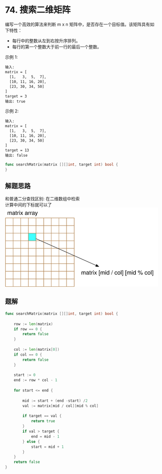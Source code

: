# 74. 搜索二维矩阵
编写一个高效的算法来判断 m x n 矩阵中，是否存在一个目标值。该矩阵具有如下特性：  

- 每行中的整数从左到右按升序排列。
- 每行的第一个整数大于前一行的最后一个整数。

示例 1:
```
输入:
matrix = [
  [1,   3,  5,  7],
  [10, 11, 16, 20],
  [23, 30, 34, 50]
]
target = 3
输出: true
```
示例 2:
```
输入:
matrix = [
  [1,   3,  5,  7],
  [10, 11, 16, 20],
  [23, 30, 34, 50]
]
target = 13
输出: false
```


```go
func searchMatrix(matrix [][]int, target int) bool {
}
```

## 解题思路
和普通二分查找区别: 在二维数组中检索  
计算中间的下标就可以了
![matrix](./matrix.svg)

## 题解

```go
func searchMatrix(matrix [][]int, target int) bool {
    
    row := len(matrix)
    if row == 0 {
        return false
    }
    
    col := len(matrix[0])
    if col == 0 { 
        return false
    }
    
    start := 0
    end := row * col - 1
    
    for start <= end {
        
        mid := start + (end -start) /2
        val := matrix[mid / col][mid % col]
        
        if target == val {
            return true
        }
        if val > target {
            end = mid - 1
        } else {
            start = mid + 1
        }
    }
    return false
}

```
